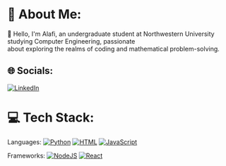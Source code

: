 # 💫 About Me:
👋 Hello, I'm Alafi, an undergraduate student at Northwestern University<br>studying Computer Engineering, passionate<br>about exploring the realms of coding and mathematical problem-solving.


## 🌐 Socials:
[![LinkedIn](https://img.shields.io/badge/LinkedIn-%230077B5.svg?logo=linkedin&logoColor=white)](https://www.linkedin.com/in/alafi-d-34b00a270/)


# 💻 Tech Stack:
Languages: [![Python](https://img.shields.io/badge/Python-3776AB?logo=python&logoColor=fff)](#) [![HTML](https://img.shields.io/badge/HTML-%23E34F26.svg?logo=html5&logoColor=white)](#)	[![JavaScript](https://img.shields.io/badge/JavaScript-F7DF1E?logo=javascript&logoColor=000)](#) 

Frameworks: [![NodeJS](https://img.shields.io/badge/Node.js-6DA55F?logo=node.js&logoColor=white)](#) [![React](https://img.shields.io/badge/React-%2320232a.svg?logo=react&logoColor=%2361DAFB)](#)


